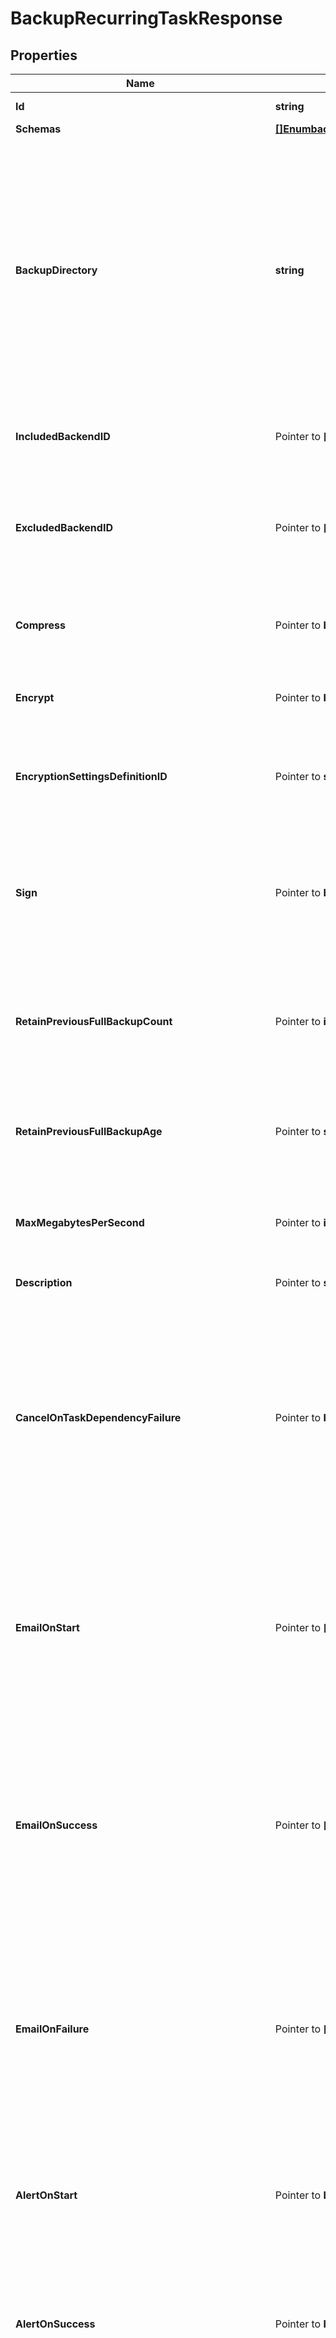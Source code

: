 # BackupRecurringTaskResponse

## Properties

Name | Type | Description | Notes
------------ | ------------- | ------------- | -------------
**Id** | **string** | Name of the Recurring Task | 
**Schemas** | [**[]EnumbackupRecurringTaskSchemaUrn**](EnumbackupRecurringTaskSchemaUrn.md) |  | 
**BackupDirectory** | **string** | The directory in which backup files will be placed. When backing up a single backend, the backup files will be placed directly in this directory. When backing up multiple backends, the backup files for each backend will be placed in a subdirectory whose name is the corresponding backend ID. | 
**IncludedBackendID** | Pointer to **[]string** | The backend IDs of any backends that should be included in the backup. | [optional] 
**ExcludedBackendID** | Pointer to **[]string** | The backend IDs of any backends that should be excluded from the backup. All backends that support backups and are not listed will be included. | [optional] 
**Compress** | Pointer to **bool** | Indicates whether to compress the data as it is written into the backup. | [optional] 
**Encrypt** | Pointer to **bool** | Indicates whether to encrypt the data as it is written into the backup. | [optional] 
**EncryptionSettingsDefinitionID** | Pointer to **string** | The ID of an encryption settings definition to use to obtain the backup encryption key. | [optional] 
**Sign** | Pointer to **bool** | Indicates whether to cryptographically sign backups, which will make it possible to detect whether the backup has been altered since it was created. | [optional] 
**RetainPreviousFullBackupCount** | Pointer to **int32** | The minimum number of previous full backups that should be preserved after a new backup completes successfully. | [optional] 
**RetainPreviousFullBackupAge** | Pointer to **string** | The minimum age of previous full backups that should be preserved after a new backup completes successfully. | [optional] 
**MaxMegabytesPerSecond** | Pointer to **int32** | The maximum rate, in megabytes per second, at which backups should be written. | [optional] 
**Description** | Pointer to **string** | A description for this Recurring Task | [optional] 
**CancelOnTaskDependencyFailure** | Pointer to **bool** | Indicates whether an instance of this Recurring Task should be canceled if the task immediately before it in the recurring task chain fails to complete successfully (including if it is canceled by an administrator before it starts or while it is running). | [optional] 
**EmailOnStart** | Pointer to **[]string** | The email addresses to which a message should be sent whenever an instance of this Recurring Task starts running. If this option is used, then at least one smtp-server must be configured in the global configuration. | [optional] 
**EmailOnSuccess** | Pointer to **[]string** | The email addresses to which a message should be sent whenever an instance of this Recurring Task completes successfully. If this option is used, then at least one smtp-server must be configured in the global configuration. | [optional] 
**EmailOnFailure** | Pointer to **[]string** | The email addresses to which a message should be sent if an instance of this Recurring Task fails to complete successfully. If this option is used, then at least one smtp-server must be configured in the global configuration. | [optional] 
**AlertOnStart** | Pointer to **bool** | Indicates whether the server should generate an administrative alert whenever an instance of this Recurring Task starts running. | [optional] 
**AlertOnSuccess** | Pointer to **bool** | Indicates whether the server should generate an administrative alert whenever an instance of this Recurring Task completes successfully. | [optional] 
**AlertOnFailure** | Pointer to **bool** | Indicates whether the server should generate an administrative alert whenever an instance of this Recurring Task fails to complete successfully. | [optional] 
**Meta** | Pointer to [**MetaMeta**](MetaMeta.md) |  | [optional] 
**Urnpingidentityschemasconfigurationmessages20** | Pointer to [**MetaUrnPingidentitySchemasConfigurationMessages20**](MetaUrnPingidentitySchemasConfigurationMessages20.md) |  | [optional] 

## Methods

### NewBackupRecurringTaskResponse

`func NewBackupRecurringTaskResponse(id string, schemas []EnumbackupRecurringTaskSchemaUrn, backupDirectory string, ) *BackupRecurringTaskResponse`

NewBackupRecurringTaskResponse instantiates a new BackupRecurringTaskResponse object
This constructor will assign default values to properties that have it defined,
and makes sure properties required by API are set, but the set of arguments
will change when the set of required properties is changed

### NewBackupRecurringTaskResponseWithDefaults

`func NewBackupRecurringTaskResponseWithDefaults() *BackupRecurringTaskResponse`

NewBackupRecurringTaskResponseWithDefaults instantiates a new BackupRecurringTaskResponse object
This constructor will only assign default values to properties that have it defined,
but it doesn't guarantee that properties required by API are set

### GetId

`func (o *BackupRecurringTaskResponse) GetId() string`

GetId returns the Id field if non-nil, zero value otherwise.

### GetIdOk

`func (o *BackupRecurringTaskResponse) GetIdOk() (*string, bool)`

GetIdOk returns a tuple with the Id field if it's non-nil, zero value otherwise
and a boolean to check if the value has been set.

### SetId

`func (o *BackupRecurringTaskResponse) SetId(v string)`

SetId sets Id field to given value.


### GetSchemas

`func (o *BackupRecurringTaskResponse) GetSchemas() []EnumbackupRecurringTaskSchemaUrn`

GetSchemas returns the Schemas field if non-nil, zero value otherwise.

### GetSchemasOk

`func (o *BackupRecurringTaskResponse) GetSchemasOk() (*[]EnumbackupRecurringTaskSchemaUrn, bool)`

GetSchemasOk returns a tuple with the Schemas field if it's non-nil, zero value otherwise
and a boolean to check if the value has been set.

### SetSchemas

`func (o *BackupRecurringTaskResponse) SetSchemas(v []EnumbackupRecurringTaskSchemaUrn)`

SetSchemas sets Schemas field to given value.


### GetBackupDirectory

`func (o *BackupRecurringTaskResponse) GetBackupDirectory() string`

GetBackupDirectory returns the BackupDirectory field if non-nil, zero value otherwise.

### GetBackupDirectoryOk

`func (o *BackupRecurringTaskResponse) GetBackupDirectoryOk() (*string, bool)`

GetBackupDirectoryOk returns a tuple with the BackupDirectory field if it's non-nil, zero value otherwise
and a boolean to check if the value has been set.

### SetBackupDirectory

`func (o *BackupRecurringTaskResponse) SetBackupDirectory(v string)`

SetBackupDirectory sets BackupDirectory field to given value.


### GetIncludedBackendID

`func (o *BackupRecurringTaskResponse) GetIncludedBackendID() []string`

GetIncludedBackendID returns the IncludedBackendID field if non-nil, zero value otherwise.

### GetIncludedBackendIDOk

`func (o *BackupRecurringTaskResponse) GetIncludedBackendIDOk() (*[]string, bool)`

GetIncludedBackendIDOk returns a tuple with the IncludedBackendID field if it's non-nil, zero value otherwise
and a boolean to check if the value has been set.

### SetIncludedBackendID

`func (o *BackupRecurringTaskResponse) SetIncludedBackendID(v []string)`

SetIncludedBackendID sets IncludedBackendID field to given value.

### HasIncludedBackendID

`func (o *BackupRecurringTaskResponse) HasIncludedBackendID() bool`

HasIncludedBackendID returns a boolean if a field has been set.

### GetExcludedBackendID

`func (o *BackupRecurringTaskResponse) GetExcludedBackendID() []string`

GetExcludedBackendID returns the ExcludedBackendID field if non-nil, zero value otherwise.

### GetExcludedBackendIDOk

`func (o *BackupRecurringTaskResponse) GetExcludedBackendIDOk() (*[]string, bool)`

GetExcludedBackendIDOk returns a tuple with the ExcludedBackendID field if it's non-nil, zero value otherwise
and a boolean to check if the value has been set.

### SetExcludedBackendID

`func (o *BackupRecurringTaskResponse) SetExcludedBackendID(v []string)`

SetExcludedBackendID sets ExcludedBackendID field to given value.

### HasExcludedBackendID

`func (o *BackupRecurringTaskResponse) HasExcludedBackendID() bool`

HasExcludedBackendID returns a boolean if a field has been set.

### GetCompress

`func (o *BackupRecurringTaskResponse) GetCompress() bool`

GetCompress returns the Compress field if non-nil, zero value otherwise.

### GetCompressOk

`func (o *BackupRecurringTaskResponse) GetCompressOk() (*bool, bool)`

GetCompressOk returns a tuple with the Compress field if it's non-nil, zero value otherwise
and a boolean to check if the value has been set.

### SetCompress

`func (o *BackupRecurringTaskResponse) SetCompress(v bool)`

SetCompress sets Compress field to given value.

### HasCompress

`func (o *BackupRecurringTaskResponse) HasCompress() bool`

HasCompress returns a boolean if a field has been set.

### GetEncrypt

`func (o *BackupRecurringTaskResponse) GetEncrypt() bool`

GetEncrypt returns the Encrypt field if non-nil, zero value otherwise.

### GetEncryptOk

`func (o *BackupRecurringTaskResponse) GetEncryptOk() (*bool, bool)`

GetEncryptOk returns a tuple with the Encrypt field if it's non-nil, zero value otherwise
and a boolean to check if the value has been set.

### SetEncrypt

`func (o *BackupRecurringTaskResponse) SetEncrypt(v bool)`

SetEncrypt sets Encrypt field to given value.

### HasEncrypt

`func (o *BackupRecurringTaskResponse) HasEncrypt() bool`

HasEncrypt returns a boolean if a field has been set.

### GetEncryptionSettingsDefinitionID

`func (o *BackupRecurringTaskResponse) GetEncryptionSettingsDefinitionID() string`

GetEncryptionSettingsDefinitionID returns the EncryptionSettingsDefinitionID field if non-nil, zero value otherwise.

### GetEncryptionSettingsDefinitionIDOk

`func (o *BackupRecurringTaskResponse) GetEncryptionSettingsDefinitionIDOk() (*string, bool)`

GetEncryptionSettingsDefinitionIDOk returns a tuple with the EncryptionSettingsDefinitionID field if it's non-nil, zero value otherwise
and a boolean to check if the value has been set.

### SetEncryptionSettingsDefinitionID

`func (o *BackupRecurringTaskResponse) SetEncryptionSettingsDefinitionID(v string)`

SetEncryptionSettingsDefinitionID sets EncryptionSettingsDefinitionID field to given value.

### HasEncryptionSettingsDefinitionID

`func (o *BackupRecurringTaskResponse) HasEncryptionSettingsDefinitionID() bool`

HasEncryptionSettingsDefinitionID returns a boolean if a field has been set.

### GetSign

`func (o *BackupRecurringTaskResponse) GetSign() bool`

GetSign returns the Sign field if non-nil, zero value otherwise.

### GetSignOk

`func (o *BackupRecurringTaskResponse) GetSignOk() (*bool, bool)`

GetSignOk returns a tuple with the Sign field if it's non-nil, zero value otherwise
and a boolean to check if the value has been set.

### SetSign

`func (o *BackupRecurringTaskResponse) SetSign(v bool)`

SetSign sets Sign field to given value.

### HasSign

`func (o *BackupRecurringTaskResponse) HasSign() bool`

HasSign returns a boolean if a field has been set.

### GetRetainPreviousFullBackupCount

`func (o *BackupRecurringTaskResponse) GetRetainPreviousFullBackupCount() int32`

GetRetainPreviousFullBackupCount returns the RetainPreviousFullBackupCount field if non-nil, zero value otherwise.

### GetRetainPreviousFullBackupCountOk

`func (o *BackupRecurringTaskResponse) GetRetainPreviousFullBackupCountOk() (*int32, bool)`

GetRetainPreviousFullBackupCountOk returns a tuple with the RetainPreviousFullBackupCount field if it's non-nil, zero value otherwise
and a boolean to check if the value has been set.

### SetRetainPreviousFullBackupCount

`func (o *BackupRecurringTaskResponse) SetRetainPreviousFullBackupCount(v int32)`

SetRetainPreviousFullBackupCount sets RetainPreviousFullBackupCount field to given value.

### HasRetainPreviousFullBackupCount

`func (o *BackupRecurringTaskResponse) HasRetainPreviousFullBackupCount() bool`

HasRetainPreviousFullBackupCount returns a boolean if a field has been set.

### GetRetainPreviousFullBackupAge

`func (o *BackupRecurringTaskResponse) GetRetainPreviousFullBackupAge() string`

GetRetainPreviousFullBackupAge returns the RetainPreviousFullBackupAge field if non-nil, zero value otherwise.

### GetRetainPreviousFullBackupAgeOk

`func (o *BackupRecurringTaskResponse) GetRetainPreviousFullBackupAgeOk() (*string, bool)`

GetRetainPreviousFullBackupAgeOk returns a tuple with the RetainPreviousFullBackupAge field if it's non-nil, zero value otherwise
and a boolean to check if the value has been set.

### SetRetainPreviousFullBackupAge

`func (o *BackupRecurringTaskResponse) SetRetainPreviousFullBackupAge(v string)`

SetRetainPreviousFullBackupAge sets RetainPreviousFullBackupAge field to given value.

### HasRetainPreviousFullBackupAge

`func (o *BackupRecurringTaskResponse) HasRetainPreviousFullBackupAge() bool`

HasRetainPreviousFullBackupAge returns a boolean if a field has been set.

### GetMaxMegabytesPerSecond

`func (o *BackupRecurringTaskResponse) GetMaxMegabytesPerSecond() int32`

GetMaxMegabytesPerSecond returns the MaxMegabytesPerSecond field if non-nil, zero value otherwise.

### GetMaxMegabytesPerSecondOk

`func (o *BackupRecurringTaskResponse) GetMaxMegabytesPerSecondOk() (*int32, bool)`

GetMaxMegabytesPerSecondOk returns a tuple with the MaxMegabytesPerSecond field if it's non-nil, zero value otherwise
and a boolean to check if the value has been set.

### SetMaxMegabytesPerSecond

`func (o *BackupRecurringTaskResponse) SetMaxMegabytesPerSecond(v int32)`

SetMaxMegabytesPerSecond sets MaxMegabytesPerSecond field to given value.

### HasMaxMegabytesPerSecond

`func (o *BackupRecurringTaskResponse) HasMaxMegabytesPerSecond() bool`

HasMaxMegabytesPerSecond returns a boolean if a field has been set.

### GetDescription

`func (o *BackupRecurringTaskResponse) GetDescription() string`

GetDescription returns the Description field if non-nil, zero value otherwise.

### GetDescriptionOk

`func (o *BackupRecurringTaskResponse) GetDescriptionOk() (*string, bool)`

GetDescriptionOk returns a tuple with the Description field if it's non-nil, zero value otherwise
and a boolean to check if the value has been set.

### SetDescription

`func (o *BackupRecurringTaskResponse) SetDescription(v string)`

SetDescription sets Description field to given value.

### HasDescription

`func (o *BackupRecurringTaskResponse) HasDescription() bool`

HasDescription returns a boolean if a field has been set.

### GetCancelOnTaskDependencyFailure

`func (o *BackupRecurringTaskResponse) GetCancelOnTaskDependencyFailure() bool`

GetCancelOnTaskDependencyFailure returns the CancelOnTaskDependencyFailure field if non-nil, zero value otherwise.

### GetCancelOnTaskDependencyFailureOk

`func (o *BackupRecurringTaskResponse) GetCancelOnTaskDependencyFailureOk() (*bool, bool)`

GetCancelOnTaskDependencyFailureOk returns a tuple with the CancelOnTaskDependencyFailure field if it's non-nil, zero value otherwise
and a boolean to check if the value has been set.

### SetCancelOnTaskDependencyFailure

`func (o *BackupRecurringTaskResponse) SetCancelOnTaskDependencyFailure(v bool)`

SetCancelOnTaskDependencyFailure sets CancelOnTaskDependencyFailure field to given value.

### HasCancelOnTaskDependencyFailure

`func (o *BackupRecurringTaskResponse) HasCancelOnTaskDependencyFailure() bool`

HasCancelOnTaskDependencyFailure returns a boolean if a field has been set.

### GetEmailOnStart

`func (o *BackupRecurringTaskResponse) GetEmailOnStart() []string`

GetEmailOnStart returns the EmailOnStart field if non-nil, zero value otherwise.

### GetEmailOnStartOk

`func (o *BackupRecurringTaskResponse) GetEmailOnStartOk() (*[]string, bool)`

GetEmailOnStartOk returns a tuple with the EmailOnStart field if it's non-nil, zero value otherwise
and a boolean to check if the value has been set.

### SetEmailOnStart

`func (o *BackupRecurringTaskResponse) SetEmailOnStart(v []string)`

SetEmailOnStart sets EmailOnStart field to given value.

### HasEmailOnStart

`func (o *BackupRecurringTaskResponse) HasEmailOnStart() bool`

HasEmailOnStart returns a boolean if a field has been set.

### GetEmailOnSuccess

`func (o *BackupRecurringTaskResponse) GetEmailOnSuccess() []string`

GetEmailOnSuccess returns the EmailOnSuccess field if non-nil, zero value otherwise.

### GetEmailOnSuccessOk

`func (o *BackupRecurringTaskResponse) GetEmailOnSuccessOk() (*[]string, bool)`

GetEmailOnSuccessOk returns a tuple with the EmailOnSuccess field if it's non-nil, zero value otherwise
and a boolean to check if the value has been set.

### SetEmailOnSuccess

`func (o *BackupRecurringTaskResponse) SetEmailOnSuccess(v []string)`

SetEmailOnSuccess sets EmailOnSuccess field to given value.

### HasEmailOnSuccess

`func (o *BackupRecurringTaskResponse) HasEmailOnSuccess() bool`

HasEmailOnSuccess returns a boolean if a field has been set.

### GetEmailOnFailure

`func (o *BackupRecurringTaskResponse) GetEmailOnFailure() []string`

GetEmailOnFailure returns the EmailOnFailure field if non-nil, zero value otherwise.

### GetEmailOnFailureOk

`func (o *BackupRecurringTaskResponse) GetEmailOnFailureOk() (*[]string, bool)`

GetEmailOnFailureOk returns a tuple with the EmailOnFailure field if it's non-nil, zero value otherwise
and a boolean to check if the value has been set.

### SetEmailOnFailure

`func (o *BackupRecurringTaskResponse) SetEmailOnFailure(v []string)`

SetEmailOnFailure sets EmailOnFailure field to given value.

### HasEmailOnFailure

`func (o *BackupRecurringTaskResponse) HasEmailOnFailure() bool`

HasEmailOnFailure returns a boolean if a field has been set.

### GetAlertOnStart

`func (o *BackupRecurringTaskResponse) GetAlertOnStart() bool`

GetAlertOnStart returns the AlertOnStart field if non-nil, zero value otherwise.

### GetAlertOnStartOk

`func (o *BackupRecurringTaskResponse) GetAlertOnStartOk() (*bool, bool)`

GetAlertOnStartOk returns a tuple with the AlertOnStart field if it's non-nil, zero value otherwise
and a boolean to check if the value has been set.

### SetAlertOnStart

`func (o *BackupRecurringTaskResponse) SetAlertOnStart(v bool)`

SetAlertOnStart sets AlertOnStart field to given value.

### HasAlertOnStart

`func (o *BackupRecurringTaskResponse) HasAlertOnStart() bool`

HasAlertOnStart returns a boolean if a field has been set.

### GetAlertOnSuccess

`func (o *BackupRecurringTaskResponse) GetAlertOnSuccess() bool`

GetAlertOnSuccess returns the AlertOnSuccess field if non-nil, zero value otherwise.

### GetAlertOnSuccessOk

`func (o *BackupRecurringTaskResponse) GetAlertOnSuccessOk() (*bool, bool)`

GetAlertOnSuccessOk returns a tuple with the AlertOnSuccess field if it's non-nil, zero value otherwise
and a boolean to check if the value has been set.

### SetAlertOnSuccess

`func (o *BackupRecurringTaskResponse) SetAlertOnSuccess(v bool)`

SetAlertOnSuccess sets AlertOnSuccess field to given value.

### HasAlertOnSuccess

`func (o *BackupRecurringTaskResponse) HasAlertOnSuccess() bool`

HasAlertOnSuccess returns a boolean if a field has been set.

### GetAlertOnFailure

`func (o *BackupRecurringTaskResponse) GetAlertOnFailure() bool`

GetAlertOnFailure returns the AlertOnFailure field if non-nil, zero value otherwise.

### GetAlertOnFailureOk

`func (o *BackupRecurringTaskResponse) GetAlertOnFailureOk() (*bool, bool)`

GetAlertOnFailureOk returns a tuple with the AlertOnFailure field if it's non-nil, zero value otherwise
and a boolean to check if the value has been set.

### SetAlertOnFailure

`func (o *BackupRecurringTaskResponse) SetAlertOnFailure(v bool)`

SetAlertOnFailure sets AlertOnFailure field to given value.

### HasAlertOnFailure

`func (o *BackupRecurringTaskResponse) HasAlertOnFailure() bool`

HasAlertOnFailure returns a boolean if a field has been set.

### GetMeta

`func (o *BackupRecurringTaskResponse) GetMeta() MetaMeta`

GetMeta returns the Meta field if non-nil, zero value otherwise.

### GetMetaOk

`func (o *BackupRecurringTaskResponse) GetMetaOk() (*MetaMeta, bool)`

GetMetaOk returns a tuple with the Meta field if it's non-nil, zero value otherwise
and a boolean to check if the value has been set.

### SetMeta

`func (o *BackupRecurringTaskResponse) SetMeta(v MetaMeta)`

SetMeta sets Meta field to given value.

### HasMeta

`func (o *BackupRecurringTaskResponse) HasMeta() bool`

HasMeta returns a boolean if a field has been set.

### GetUrnpingidentityschemasconfigurationmessages20

`func (o *BackupRecurringTaskResponse) GetUrnpingidentityschemasconfigurationmessages20() MetaUrnPingidentitySchemasConfigurationMessages20`

GetUrnpingidentityschemasconfigurationmessages20 returns the Urnpingidentityschemasconfigurationmessages20 field if non-nil, zero value otherwise.

### GetUrnpingidentityschemasconfigurationmessages20Ok

`func (o *BackupRecurringTaskResponse) GetUrnpingidentityschemasconfigurationmessages20Ok() (*MetaUrnPingidentitySchemasConfigurationMessages20, bool)`

GetUrnpingidentityschemasconfigurationmessages20Ok returns a tuple with the Urnpingidentityschemasconfigurationmessages20 field if it's non-nil, zero value otherwise
and a boolean to check if the value has been set.

### SetUrnpingidentityschemasconfigurationmessages20

`func (o *BackupRecurringTaskResponse) SetUrnpingidentityschemasconfigurationmessages20(v MetaUrnPingidentitySchemasConfigurationMessages20)`

SetUrnpingidentityschemasconfigurationmessages20 sets Urnpingidentityschemasconfigurationmessages20 field to given value.

### HasUrnpingidentityschemasconfigurationmessages20

`func (o *BackupRecurringTaskResponse) HasUrnpingidentityschemasconfigurationmessages20() bool`

HasUrnpingidentityschemasconfigurationmessages20 returns a boolean if a field has been set.


[[Back to Model list]](../README.md#documentation-for-models) [[Back to API list]](../README.md#documentation-for-api-endpoints) [[Back to README]](../README.md)


